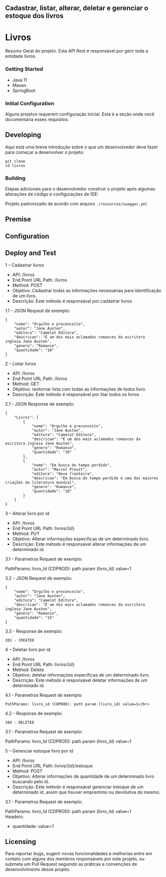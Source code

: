 ## Cadastrar, listar, alterar, deletar e gerenciar o estoque dos livros 
# Livros

Resumo Geral do projeto.
Esta API Rest é responsável por gerir toda a entidade livros.

### Getting Started

* Java 11
* Maven
* SpringBoot

### Initial Configuration

Alguns projetos requerem configuração inicial. Esta é a seção onde você documentaria esses requisitos.

## Developing

Aqui está uma breve introdução sobre o que um desenvolvedor deve fazer para começar a desenvolver
o projeto:

```
git clone 
cd livros
```

### Building

Etapas adicionais para o desenvolvedor construir o projeto após algumas alterações de código e configurações de IDE:

Projeto padronizado de acordo com arquivo ``./resources/swagger.yml``

## Premise


## Configuration



## Deploy and Test

1 – Cadastrar livros

- API: /livros
- End Point URL Path:  /livros
- Method: POST
- Objetivo: Cadastrar todas as informações necessárias para identificação de um livro.
- Descrição: Este método é responsável por cadastrar livros

1.1 - JSON Request de exemplo:
```
{
    "nome": "Orgulho e preconceito",
    "autor": "Jane Austen",
    "editora": "Camelot Editora",
    "descricao": "É um dos mais aclamados romances da escritora inglesa Jane Austen",
    "genero": "Romance",
    "quantidade": "10"
}
```
2 – Listar livros

- API: /livros
- End Point URL Path:  /livros
- Method: GET
- Objetivo: reotornar lista com todas as informações de todos livro.
- Descrição: Este método é responsável por litar todos os livros

2.1 - JSON Response de exemplo:
```
{
    "Livros": [
        {
            "nome": "Orgulho e preconceito",
            "autor": "Jane Austen",
            "editora": "Camelot Editora",
            "descricao": "É um dos mais aclamados romances da escritora inglesa Jane Austen",
            "genero": "Romance",
            "quantidade": "10"
        },
        {
            "nome": "Em busca do tempo perdido",
            "autor": "Marcel Proust",
            "editora": "Nova fronteira",
            "descricao": "Em busca do tempo perdido é uma das maiores criações da literatura mundial",
            "genero": "Romance",
            "quantidade": "10"
        }
    ]
}
```
3 – Alterar livro por id

- API: /livros
- End Point URL Path:  livros/{id}
- Method: PUT
- Objetivo: Alterar informações especificas de um determinado livro.
- Descrição: Este método é responsável alterar informações de um determinado id.

3.1 - Parametros Request de exemplo:

PathParams: livro_Id (CDPROD): path param (livro_Id) value=1</br>

3.2 - JSON Request de exemplo:
```
{
    "nome": "Orgulho e preconceito",
    "autor": "Jane Austen",
    "editora": "Camelot Editora",
    "descricao": "É um dos mais aclamados romances da escritora inglesa Jane Austen",
    "genero": "Romance",
    "quantidade": "15"
}
```

3.3 - Response de exemplo:
```
201 - CREATED
```

4 – Deletar livro por id

- API: /livros
- End Point URL Path:  livros/{id}
- Method: Delete
- Objetivo: deletar informações especificas de um determinado livro.
- Descrição: Este método é responsável deletar informações de um determinado id.

4.1 - Parametros Request de exemplo:
```
PathParams: livro_id (CDPROD): path param (livro_id) value=1</br>
```
4.2 - Response de exemplo:
```
204 - DELETED
```

3.1 - Parametros Request de exemplo:

PathParams: livro_Id (CDPROD): path param (livro_Id) value=1</br>

5 – Gerenciar estoque livro por id

- API: /livros
- End Point URL Path:  livros/{id}/estoque
- Method: POST
- Objetivo: Alterar informações de quantidade de um determinado livro buscando pelo id.
- Descrição: Este método é responsável gerenciar estoque de um determinado id, assim que houver emprestimo ou devolutiva do mesmo.

3.1 - Parametros Request de exemplo:

PathParams: livro_Id (CDPROD): path param (livro_Id) value=1</br>
Headers:
- quantidade:		value=1

## Licensing

Para reportar bugs, sugerir novas funcionalidades e melhorias entre em contato com alguns dos membros responsáveis
por este projeto, ou submeta um Pull Request seguindo as práticas e convenções de desenvolvimento desse projeto.
